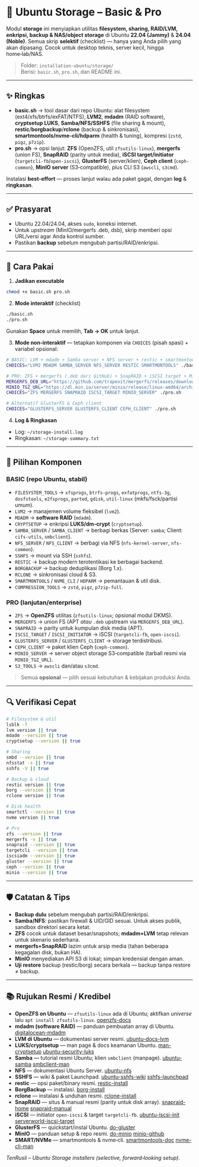 # 💾 Ubuntu Storage – Basic & Pro

Modul **storage** ini menyiapkan utilitas **filesystem, sharing, RAID/LVM, enkripsi, backup & NAS/object storage** di Ubuntu **22.04 (Jammy)** & **24.04 (Noble)**. Semua skrip **selektif** (checklist) — hanya yang Anda pilih yang akan dipasang. Cocok untuk desktop teknis, server kecil, hingga home‑lab/NAS.

> Folder: `installation-ubuntu/storage/`  
> Berisi: `basic.sh`, `pro.sh`, dan README ini.

---

## ✨ Ringkas
- **basic.sh** → tool dasar dari repo Ubuntu: alat filesystem (ext4/xfs/btrfs/exFAT/NTFS), **LVM2**, **mdadm** (RAID software), **cryptsetup LUKS**, **Samba/NFS/SSHFS** (file sharing & mount), **restic**/**borgbackup**/**rclone** (backup & sinkronisasi), **smartmontools/nvme-cli/hdparm** (health & tuning), kompresi (`zstd`, `pigz`, `p7zip`).
- **pro.sh** → opsi lanjut: **ZFS** (OpenZFS, util `zfsutils-linux`), **mergerfs** (union FS), **SnapRAID** (parity untuk media), **iSCSI target/initiator** (`targetcli-fb`/`open-iscsi`), **GlusterFS** (server/klien), **Ceph client** (`ceph-common`), **MinIO server** (S3‑compatible), plus CLI S3 (`awscli`, `s3cmd`).

Instalasi **best‑effort** — proses lanjut walau ada paket gagal, dengan **log** & **ringkasan**.

---

## ✅ Prasyarat
- Ubuntu 22.04/24.04, akses `sudo`, koneksi internet.
- Untuk *upstream* (MinIO/mergerfs .deb, dsb), skrip memberi opsi URL/versi agar Anda kontrol sumber.
- Pastikan **backup** sebelum mengubah partisi/RAID/enkripsi.

---

## 🚀 Cara Pakai

1) **Jadikan executable**
```bash
chmod +x basic.sh pro.sh
```

2) **Mode interaktif** (checklist)
```bash
./basic.sh
./pro.sh
```
Gunakan **Space** untuk memilih, **Tab → OK** untuk lanjut.

3) **Mode non‑interaktif** — tetapkan komponen via `CHOICES` (pisah spasi) + variabel opsional:
```bash
# BASIC: LVM + mdadm + Samba server + NFS server + restic + smartmontools
CHOICES="LVM2 MDADM SAMBA_SERVER NFS_SERVER RESTIC SMARTMONTOOLS" ./basic.sh

# PRO: ZFS + mergerfs (.deb dari GitHub) + SnapRAID + iSCSI target + MinIO
MERGERFS_DEB_URL="https://github.com/trapexit/mergerfs/releases/download/2.36.0/mergerfs_2.36.0.ubuntu-jammy_amd64.deb" \
MINIO_TGZ_URL="https://dl.min.io/server/minio/release/linux-amd64/archive/minio_20241020.000000.0_linux_amd64.tgz" \
CHOICES="ZFS MERGERFS SNAPRAID ISCSI_TARGET MINIO_SERVER" ./pro.sh

# Alternatif GlusterFS & Ceph client
CHOICES="GLUSTERFS_SERVER GLUSTERFS_CLIENT CEPH_CLIENT" ./pro.sh
```

4) **Log & Ringkasan**
- Log: `~/storage-install.log`  
- Ringkasan: `~/storage-summary.txt`

---

## 🧩 Pilihan Komponen

### BASIC (repo Ubuntu, stabil)
- `FILESYSTEM_TOOLS` → `xfsprogs`, `btrfs-progs`, `exfatprogs`, `ntfs-3g`, `dosfstools`, `e2fsprogs`, `parted`, `gdisk`, `util-linux` (mkfs/fsck/partisi umum).  
- `LVM2` → manajemen volume fleksibel (`lvm2`).  
- `MDADM` → **software RAID** (`mdadm`).  
- `CRYPTSETUP` → enkripsi **LUKS/dm‑crypt** (`cryptsetup`).  
- `SAMBA_SERVER` / `SAMBA_CLIENT` → berbagi berkas (Server: `samba`; Client: `cifs-utils`, `smbclient`).  
- `NFS_SERVER` / `NFS_CLIENT` → berbagi via NFS (`nfs-kernel-server`, `nfs-common`).  
- `SSHFS` → mount via SSH (`sshfs`).  
- `RESTIC` → backup modern terotentikasi ke berbagai backend.  
- `BORGBACKUP` → backup deduplikasi (Borg 1.x).  
- `RCLONE` → sinkronisasi cloud & S3.  
- `SMARTMONTOOLS` / `NVME_CLI` / `HDPARM` → pemantauan & util disk.  
- `COMPRESSION_TOOLS` → `zstd`, `pigz`, `p7zip-full`.

### PRO (lanjutan/enterprise)
- `ZFS` → **OpenZFS** utilitas (`zfsutils-linux`; opsional modul DKMS).  
- `MERGERFS` → union FS (APT *atau* `.deb` upstream via `MERGERFS_DEB_URL`).  
- `SNAPRAID` → parity untuk kumpulan disk media (APT).  
- `ISCSI_TARGET` / `ISCSI_INITIATOR` → iSCSI (`targetcli-fb`, `open-iscsi`).  
- `GLUSTERFS_SERVER` / `GLUSTERFS_CLIENT` → storage terdistribusi.  
- `CEPH_CLIENT` → paket klien Ceph (`ceph-common`).  
- `MINIO_SERVER` → server object storage S3‑compatible (tarball resmi via `MINIO_TGZ_URL`).  
- `S3_TOOLS` → `awscli` dan/atau `s3cmd`.

> Semua **opsional** — pilih sesuai kebutuhan & kebijakan produksi Anda.

---

## 🔍 Verifikasi Cepat
```bash
# Filesystem & util
lsblk -f
lvm version || true
mdadm --version || true
cryptsetup --version || true

# Sharing
smbd --version || true
nfsstat -s || true
sshfs -V || true

# Backup & cloud
restic version || true
borg --version || true
rclone version || true

# Disk health
smartctl --version || true
nvme version || true

# Pro
zfs --version || true
mergerfs -v || true
snapraid --version || true
targetcli --version || true
iscsiadm --version || true
gluster --version || true
ceph --version || true
minio --version || true
```

---

## 🛡️ Catatan & Tips
- **Backup dulu** sebelum mengubah partisi/RAID/enkripsi.  
- **Samba/NFS**: pastikan firewall & UID/GID sesuai. Untuk akses publik, sandbox direktori secara ketat.  
- **ZFS** cocok untuk dataset besar/snapshots; **mdadm+LVM** tetap relevan untuk skenario sederhana.  
- **mergerfs+SnapRAID** lazim untuk arsip media (tahan beberapa kegagalan disk, bukan HA).  
- **MinIO** menyediakan API S3 di lokal; simpan kredensial dengan aman.  
- **Uji restore** backup (restic/borg) secara berkala — backup tanpa restore ≠ backup.

---

## 📚 Rujukan Resmi / Kredibel
- **OpenZFS on Ubuntu** — `zfsutils-linux` ada di Ubuntu; aktifkan *universe* lalu `apt install zfsutils-linux`. [openzfs-docs]  
- **mdadm (software RAID)** — panduan pembuatan array di Ubuntu. [digitalocean-mdadm]  
- **LVM di Ubuntu** — dokumentasi server resmi. [ubuntu-docs-lvm]  
- **LUKS/cryptsetup** — man page & docs keamanan Ubuntu. [man-cryptsetup] [ubuntu-security-luks]  
- **Samba** — tutorial resmi Ubuntu; klien `smbclient` (manpage). [ubuntu-samba] [smbclient-man]  
- **NFS** — dokumentasi Ubuntu Server. [ubuntu-nfs]  
- **SSHFS** — wiki & paket Launchpad. [ubuntu-sshfs-wiki] [sshfs-launchpad]  
- **restic** — opsi paket/binary resmi. [restic-install]  
- **BorgBackup** — instalasi. [borg-install]  
- **rclone** — instalasi & unduhan resmi. [rclone-install]  
- **SnapRAID** — situs & manual resmi (parity untuk disk array). [snapraid-home] [snapraid-manual]  
- **iSCSI** — initiator `open-iscsi` & target `targetcli-fb`. [ubuntu-iscsi-init] [serverworld-iscsi-target]  
- **GlusterFS** — quickstart/instal Ubuntu. [do-gluster]  
- **MinIO** — panduan setup & repo resmi. [do-minio] [minio-github]  
- **SMART/NVMe** — smartmontools & nvme‑cli. [smartmontools-doc] [nvme-cli-man]

[openzfs-docs]: https://openzfs.github.io/openzfs-docs/Getting%20Started/Ubuntu/index.html
[digitalocean-mdadm]: https://www.digitalocean.com/community/tutorials/how-to-create-raid-arrays-with-mdadm-on-ubuntu
[ubuntu-docs-lvm]: https://documentation.ubuntu.com/server/explanation/storage/about-lvm/
[man-cryptsetup]: https://man7.org/linux/man-pages/man8/cryptsetup.8.html
[ubuntu-security-luks]: https://documentation.ubuntu.com/security/docs/security-features/storage/encryption-full-disk/
[ubuntu-samba]: https://ubuntu.com/tutorials/install-and-configure-samba
[smbclient-man]: https://www.samba.org/samba/docs/current/man-html/smbclient.1.html
[ubuntu-nfs]: https://documentation.ubuntu.com/server/how-to/networking/install-nfs/
[ubuntu-sshfs-wiki]: https://help.ubuntu.com/community/SSHFS
[sshfs-launchpad]: https://launchpad.net/ubuntu/jammy/%2Bpackage/sshfs
[restic-install]: https://restic.readthedocs.io/en/latest/020_installation.html
[borg-install]: https://borgbackup.readthedocs.io/en/stable/installation.html
[rclone-install]: https://rclone.org/install/
[snapraid-home]: https://www.snapraid.it/
[snapraid-manual]: https://www.snapraid.it/manual
[ubuntu-iscsi-init]: https://documentation.ubuntu.com/server/how-to/storage/iscsi-initiator-or-client/
[serverworld-iscsi-target]: https://www.server-world.info/en/note?f=1&os=Ubuntu_22.04&p=iscsi
[do-gluster]: https://www.digitalocean.com/community/tutorials/how-to-create-a-redundant-storage-pool-using-glusterfs-on-ubuntu-20-04
[do-minio]: https://www.digitalocean.com/community/tutorials/how-to-set-up-minio-object-storage-server-in-standalone-mode-on-ubuntu-20-04
[minio-github]: https://github.com/minio/minio
[smartmontools-doc]: https://www.smartmontools.org/wiki/TocDoc
[nvme-cli-man]: https://manpages.ubuntu.com/manpages/noble/man1/nvme.1.html

_TenRusli – Ubuntu Storage installers (selective, forward‑looking setup)._ 